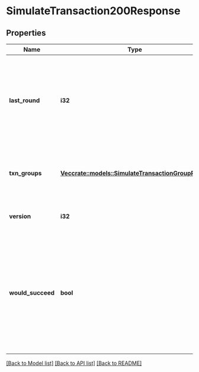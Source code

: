 # SimulateTransaction200Response

## Properties

Name | Type | Description | Notes
------------ | ------------- | ------------- | -------------
**last_round** | **i32** | The round immediately preceding this simulation. State changes through this round were used to run this simulation. | 
**txn_groups** | [**Vec<crate::models::SimulateTransactionGroupResult>**](SimulateTransactionGroupResult.md) | A result object for each transaction group that was simulated. | 
**version** | **i32** | The version of this response object. | 
**would_succeed** | **bool** | Indicates whether the simulated transactions would have succeeded during an actual submission. If any transaction fails or is missing a signature, this will be false. | 

[[Back to Model list]](../README.md#documentation-for-models) [[Back to API list]](../README.md#documentation-for-api-endpoints) [[Back to README]](../README.md)


